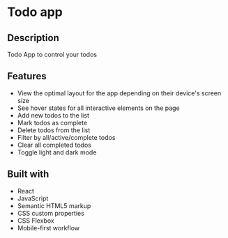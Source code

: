 # Todo app

## Description

Todo App to control your todos

## Features

- View the optimal layout for the app depending on their device's screen size
- See hover states for all interactive elements on the page
- Add new todos to the list
- Mark todos as complete
- Delete todos from the list
- Filter by all/active/complete todos
- Clear all completed todos
- Toggle light and dark mode

## Built with

- React
- JavaScript
- Semantic HTML5 markup
- CSS custom properties
- CSS Flexbox
- Mobile-first workflow
